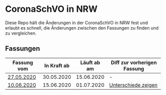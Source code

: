 # CoronaSchVO in NRW

Diese Repo hält die Änderungen in der CoronaSchVO in NRW fest und erlaubt es schnell, die Änderungen zwischen den Fassungen zu finden und zu vergleichen.

## Fassungen

| Fassung vom   | In Kraft ab    | Läuft ab am    | Diff zur vorherigen Fassung |
| ------------- | -------------- | -------------- | --------------------------- |
| [27.05.2020](https://www.land.nrw/de/pressemitteilung/weitere-schritte-des-nordrhein-westfalen-plans-werden-umgesetzt-zielgerichtete)    | 30.05.2020     | 15.06.2020     | -                           |
| [10.06.2020](https://www.land.nrw/de/pressemitteilung/neue-fassung-der-corona-schutzverordnung-mit-weiteren-erleichterungen-gilt-ab)    | 15.06.2020     | 01.07.2020     | [Unterschiede zeigen](https://github.com/Art4/NRW-CoronaSchVO/compare/ab-20200530...ab-20200615?diff=split) |
